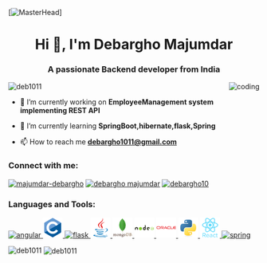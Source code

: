 [![MasterHead](https://1.bp.blogspot.com/-7A4WynwLsM...)]
<h1 align="center">Hi 👋, I'm Debargho Majumdar</h1>
<h3 align="center">A passionate Backend developer from India</h3>
<img align="right" alt="coding" width"400" src="https://i.pinimg.com/originals/e4/26/70/e426702edf874b181aced1e2fa5c6cde.gif>

<p align="left"> <img src="https://komarev.com/ghpvc/?username=deb1011&label=Profile%20views&color=0e75b6&style=flat" alt="deb1011" /> </p>

- 🔭 I’m currently working on **EmployeeManagement system implementing REST API**

- 🌱 I’m currently learning **SpringBoot,hibernate,flask,Spring**

- 📫 How to reach me **debargho1011@gmail.com**

<h3 align="left">Connect with me:</h3>
<p align="left">
<a href="https://linkedin.com/in/majumdar-debargho" target="blank"><img align="center" src="https://raw.githubusercontent.com/rahuldkjain/github-profile-readme-generator/master/src/images/icons/Social/linked-in-alt.svg" alt="majumdar-debargho" height="30" width="40" /></a>
<a href="https://fb.com/debargho majumdar" target="blank"><img align="center" src="https://raw.githubusercontent.com/rahuldkjain/github-profile-readme-generator/master/src/images/icons/Social/facebook.svg" alt="debargho majumdar" height="30" width="40" /></a>
<a href="https://www.leetcode.com/debargho10" target="blank"><img align="center" src="https://raw.githubusercontent.com/rahuldkjain/github-profile-readme-generator/master/src/images/icons/Social/leet-code.svg" alt="debargho10" height="30" width="40" /></a>
</p>

<h3 align="left">Languages and Tools:</h3>
<p align="left"> <a href="https://angular.io" target="_blank" rel="noreferrer"> <img src="https://angular.io/assets/images/logos/angular/angular.svg" alt="angular" width="40" height="40"/> </a> <a href="https://www.cprogramming.com/" target="_blank" rel="noreferrer"> <img src="https://raw.githubusercontent.com/devicons/devicon/master/icons/c/c-original.svg" alt="c" width="40" height="40"/> </a> <a href="https://flask.palletsprojects.com/" target="_blank" rel="noreferrer"> <img src="https://www.vectorlogo.zone/logos/pocoo_flask/pocoo_flask-icon.svg" alt="flask" width="40" height="40"/> </a> <a href="https://www.java.com" target="_blank" rel="noreferrer"> <img src="https://raw.githubusercontent.com/devicons/devicon/master/icons/java/java-original.svg" alt="java" width="40" height="40"/> </a> <a href="https://www.mongodb.com/" target="_blank" rel="noreferrer"> <img src="https://raw.githubusercontent.com/devicons/devicon/master/icons/mongodb/mongodb-original-wordmark.svg" alt="mongodb" width="40" height="40"/> </a> <a href="https://nodejs.org" target="_blank" rel="noreferrer"> <img src="https://raw.githubusercontent.com/devicons/devicon/master/icons/nodejs/nodejs-original-wordmark.svg" alt="nodejs" width="40" height="40"/> </a> <a href="https://www.oracle.com/" target="_blank" rel="noreferrer"> <img src="https://raw.githubusercontent.com/devicons/devicon/master/icons/oracle/oracle-original.svg" alt="oracle" width="40" height="40"/> </a> <a href="https://www.python.org" target="_blank" rel="noreferrer"> <img src="https://raw.githubusercontent.com/devicons/devicon/master/icons/python/python-original.svg" alt="python" width="40" height="40"/> </a> <a href="https://reactjs.org/" target="_blank" rel="noreferrer"> <img src="https://raw.githubusercontent.com/devicons/devicon/master/icons/react/react-original-wordmark.svg" alt="react" width="40" height="40"/> </a> <a href="https://spring.io/" target="_blank" rel="noreferrer"> <img src="https://www.vectorlogo.zone/logos/springio/springio-icon.svg" alt="spring" width="40" height="40"/> </a> </p>

<p><img align="left" src="https://github-readme-stats.vercel.app/api/top-langs?username=deb1011&show_icons=true&locale=en&layout=compact" alt="deb1011" /></p>

<p>&nbsp;<img align="center" src="https://github-readme-stats.vercel.app/api?username=deb1011&show_icons=true&locale=en" alt="deb1011" /></p>
